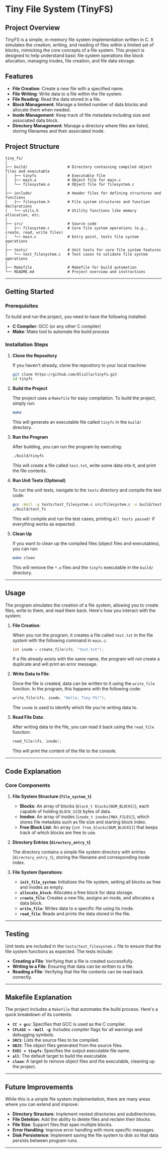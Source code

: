 # **Tiny File System (TinyFS)**

## **Project Overview**

TinyFS is a simple, in-memory file system implementation written in C. It simulates the creation, writing, and reading of files within a limited set of blocks, mimicking the core concepts of a file system. This project is designed to help understand basic file system operations like block allocation, managing inodes, file creation, and file data storage.

## **Features**

- **File Creation**: Create a new file with a specified name.
- **File Writing**: Write data to a file within the file system.
- **File Reading**: Read the data stored in a file.
- **Block Management**: Manage a limited number of data blocks and allocate them when needed.
- **Inode Management**: Keep track of file metadata including size and associated data block.
- **Directory Management**: Manage a directory where files are listed, storing filenames and their associated inode.

## **Project Structure**

```
tiny_fs/
│
├── build/                  # Directory containing compiled object files and executable
│   ├── tinyfs              # Executable file
│   ├── main.o              # Object file for main.c
│   └── filesystem.o        # Object file for filesystem.c
│
├── include/                # Header files for defining structures and functions
│   ├── filesystem.h        # File system structures and function declarations
│   └── utils.h             # Utility functions like memory allocation, etc.
│
├── src/                    # Source code
│   ├── filesystem.c        # Core file system operations (e.g., create, read, write files)
│   └── main.c              # Entry point, tests file system operations
│
├── tests/                  # Unit tests for core file system features
│   └── test_filesystem.c   # Test cases to validate file system operations
│
├── Makefile                # Makefile for build automation
└── README.md               # Project overview and instructions
```

---

## **Getting Started**

### **Prerequisites**

To build and run the project, you need to have the following installed:

- **C Compiler**: GCC (or any other C compiler)
- **Make**: Make tool to automate the build process

### **Installation Steps**

1. **Clone the Repository**

   If you haven't already, clone the repository to your local machine:

   ```bash
   git clone https://github.com/Oliulla/tinyfs.git
   cd tinyfs
   ```

2. **Build the Project**

   The project uses a `Makefile` for easy compilation. To build the project, simply run:

   ```bash
   make
   ```

   This will generate an executable file called `tinyfs` in the `build/` directory.

3. **Run the Program**

   After building, you can run the program by executing:

   ```bash
   ./build/tinyfs
   ```

   This will create a file called `test.txt`, write some data into it, and print the file contents.

4. **Run Unit Tests (Optional)**

   To run the unit tests, navigate to the `tests` directory and compile the test code:

   ```bash
   gcc -Wall -g tests/test_filesystem.c src/filesystem.c -o build/test_fs
   ./build/test_fs
   ```

   This will compile and run the test cases, printing `All tests passed!` if everything works as expected.

5. **Clean Up**

   If you want to clean up the compiled files (object files and executables), you can run:

   ```bash
   make clean
   ```

   This will remove the `*.o` files and the `tinyfs` executable in the `build/` directory.

---

## **Usage**

The program simulates the creation of a file system, allowing you to create files, write to them, and read them back. Here's how you interact with the system:

1. **File Creation**:

   When you run the program, it creates a file called `test.txt` in the file system with the following command in `main.c`:

   ```c
   int inode = create_file(&fs, "test.txt");
   ```

   If a file already exists with the same name, the program will not create a duplicate and will print an error message.

2. **Write Data to File**:

   Once the file is created, data can be written to it using the `write_file` function. In the program, this happens with the following code:

   ```c
   write_file(&fs, inode, "Hello, Tiny FS!");
   ```

   The `inode` is used to identify which file you're writing data to.

3. **Read File Data**:

   After writing data to the file, you can read it back using the `read_file` function:

   ```c
   read_file(&fs, inode);
   ```

   This will print the content of the file to the console.

---

## **Code Explanation**

### **Core Components**

1. **File System Structure (`file_system_t`)**

   - **Blocks**: An array of blocks (`block_t blocks[NUM_BLOCKS]`), each capable of holding `BLOCK_SIZE` bytes of data.
   - **Inodes**: An array of inodes (`inode_t inodes[MAX_FILES]`), which stores file metadata such as file size and starting block index.
   - **Free Block List**: An array (`int free_blocks[NUM_BLOCKS]`) that keeps track of which blocks are free to use.

2. **Directory Entries (`directory_entry_t`)**

   The directory contains a simple file system directory with entries (`directory_entry_t`), storing the filename and corresponding inode index.

3. **File System Operations**:
   - **`init_file_system`**: Initializes the file system, setting all blocks as free and inodes as empty.
   - **`allocate_block`**: Allocates a free block for data storage.
   - **`create_file`**: Creates a new file, assigns an inode, and allocates a data block.
   - **`write_file`**: Writes data to a specific file using its inode.
   - **`read_file`**: Reads and prints the data stored in the file.

---

## **Testing**

Unit tests are included in the `tests/test_filesystem.c` file to ensure that the file system functions as expected. The tests include:

- **Creating a File**: Verifying that a file is created successfully.
- **Writing to a File**: Ensuring that data can be written to a file.
- **Reading a File**: Verifying that the file contents can be read back correctly.

---

## **Makefile Explanation**

The project includes a `Makefile` that automates the build process. Here's a quick breakdown of its contents:

- **`CC = gcc`**: Specifies that GCC is used as the C compiler.
- **`CFLAGS = -Wall -g`**: Includes compiler flags for all warnings and debugging symbols.
- **`SRCS`**: Lists the source files to be compiled.
- **`OBJS`**: The object files generated from the source files.
- **`EXEC = tinyfs`**: Specifies the output executable file name.
- **`all`**: The default target to build the executable.
- **`clean`**: A target to remove object files and the executable, cleaning up the project.

---

## **Future Improvements**

While this is a simple file system implementation, there are many areas where you can extend and improve:

- **Directory Structure**: Implement nested directories and subdirectories.
- **File Deletion**: Add the ability to delete files and reclaim their blocks.
- **File Size**: Support files that span multiple blocks.
- **Error Handling**: Improve error handling with more specific messages.
- **Disk Persistence**: Implement saving the file system to disk so that data persists between program runs.

---
